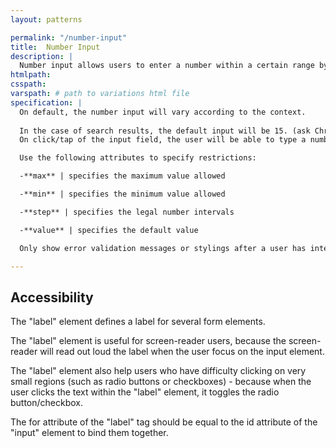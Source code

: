 ```yaml
---
layout: patterns

permalink: "/number-input"
title:  Number Input
description: |
  Number input allows users to enter a number within a certain range by typing it manually or by clicking/tapping arrows that either increase or decrease the number. This allows the user to control how much content they see in a page. For instance, how many search results.
htmlpath: 
csspath:
varspath: # path to variations html file
specification: |
  On default, the number input will vary according to the context. 
  
  In the case of search results, the default input will be 15. (ask Christine)
  On click/tap of the input field, the user will be able to type a number within the range specified before the input field.

  Use the following attributes to specify restrictions:

  -**max** | specifies the maximum value allowed

  -**min** | specifies the minimum value allowed

  -**step** | specifies the legal number intervals

  -**value** | specifies the default value

  Only show error validation messages or stylings after a user has interacted with the field, and entered a number outside of the specified range.

---
```

<!--- if extra information is needed for this pattern, write here in Markdown. -->
<!--- to learn markdown format go to https://docs.github.com/en/github/writing-on-github/basic-writing-and-formatting-syntax -->

## Accessibility

The "label" element defines a label for several form elements.

The "label" element is useful for screen-reader users, because the screen-reader will read out loud the label when the user focus on the input element.

The "label" element also help users who have difficulty clicking on very small regions (such as radio buttons or checkboxes) - because when the user clicks the text within the "label" element, it toggles the radio button/checkbox.

The for attribute of the "label" tag should be equal to the id attribute of the "input" element to bind them together.


